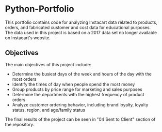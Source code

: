 # Python-Portfolio

This portfolio contains code for analyzing Instacart data related to products, orders, and fabricated customer and cost data for educational purposes. The data used in this project is based on a 2017 data set no longer available on Instacart's website.

## Objectives

The main objectives of this project include:

- Determine the busiest days of the week and hours of the day with the most orders
- Identify the times of day when people spend the most money
- Group products by price range for marketing and sales purposes
- Determine the departments with the highest frequency of product orders
- Analyze customer ordering behavior, including brand loyalty, loyalty status, region, and age/family status

The final results of the project can be seen in "04 Sent to Client" section of the repository.
